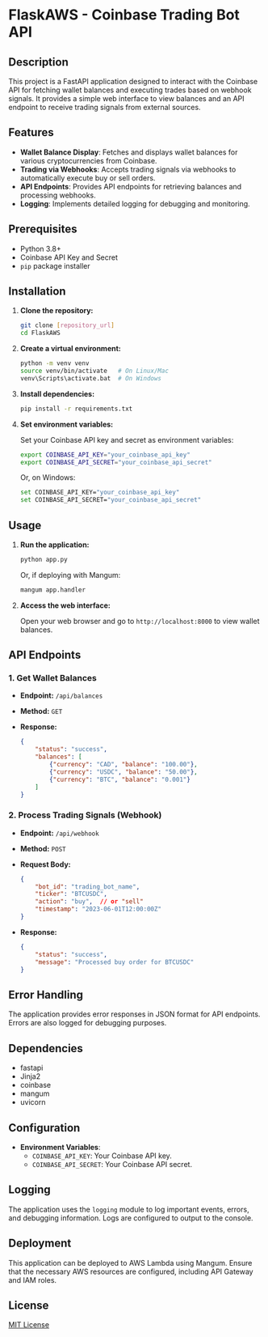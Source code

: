 # FlaskAWS - Coinbase Trading Bot API

## Description

This project is a FastAPI application designed to interact with the Coinbase API for fetching wallet balances and executing trades based on webhook signals. It provides a simple web interface to view balances and an API endpoint to receive trading signals from external sources.

## Features

-   **Wallet Balance Display**: Fetches and displays wallet balances for various cryptocurrencies from Coinbase.
-   **Trading via Webhooks**: Accepts trading signals via webhooks to automatically execute buy or sell orders.
-   **API Endpoints**: Provides API endpoints for retrieving balances and processing webhooks.
-   **Logging**: Implements detailed logging for debugging and monitoring.

## Prerequisites

-   Python 3.8+
-   Coinbase API Key and Secret
-   `pip` package installer

## Installation

1.  **Clone the repository:**

    ```bash
    git clone [repository_url]
    cd FlaskAWS
    ```

2.  **Create a virtual environment:**

    ```bash
    python -m venv venv
    source venv/bin/activate   # On Linux/Mac
    venv\Scripts\activate.bat  # On Windows
    ```

3.  **Install dependencies:**

    ```bash
    pip install -r requirements.txt
    ```

4.  **Set environment variables:**

    Set your Coinbase API key and secret as environment variables:

    ```bash
    export COINBASE_API_KEY="your_coinbase_api_key"
    export COINBASE_API_SECRET="your_coinbase_api_secret"
    ```

    Or, on Windows:

    ```bash
    set COINBASE_API_KEY="your_coinbase_api_key"
    set COINBASE_API_SECRET="your_coinbase_api_secret"
    ```

## Usage

1.  **Run the application:**

    ```bash
    python app.py
    ```

    Or, if deploying with Mangum:

    ```bash
    mangum app.handler
    ```

2.  **Access the web interface:**

    Open your web browser and go to `http://localhost:8000` to view wallet balances.

## API Endpoints

### 1. Get Wallet Balances

-   **Endpoint:** `/api/balances`
-   **Method:** `GET`
-   **Response:**

    ```json
    {
        "status": "success",
        "balances": [
            {"currency": "CAD", "balance": "100.00"},
            {"currency": "USDC", "balance": "50.00"},
            {"currency": "BTC", "balance": "0.001"}
        ]
    }
    ```

### 2. Process Trading Signals (Webhook)

-   **Endpoint:** `/api/webhook`
-   **Method:** `POST`
-   **Request Body:**

    ```json
    {
        "bot_id": "trading_bot_name",
        "ticker": "BTCUSDC",
        "action": "buy",  // or "sell"
        "timestamp": "2023-06-01T12:00:00Z"
    }
    ```

-   **Response:**

    ```json
    {
        "status": "success",
        "message": "Processed buy order for BTCUSDC"
    }
    ```

## Error Handling

The application provides error responses in JSON format for API endpoints. Errors are also logged for debugging purposes.

## Dependencies

-   fastapi
-   Jinja2
-   coinbase
-   mangum
-   uvicorn

## Configuration

-   **Environment Variables**:
    -   `COINBASE_API_KEY`: Your Coinbase API key.
    -   `COINBASE_API_SECRET`: Your Coinbase API secret.

## Logging

The application uses the `logging` module to log important events, errors, and debugging information. Logs are configured to output to the console.

## Deployment

This application can be deployed to AWS Lambda using Mangum. Ensure that the necessary AWS resources are configured, including API Gateway and IAM roles.

## License

[MIT License](LICENSE)